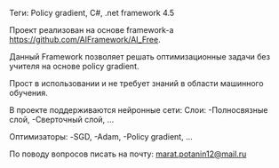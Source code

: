 Теги: Policy gradient, C#, .net framework 4.5

Проект реализован на основе framework-а https://github.com/AIFramework/AI_Free.

Данный Framework позволяет решать оптимизационные задачи без учителя на основе policy gradient.

Прост в использовании и не требует знаний в области машинного обучения.

В проекте поддерживаются нейронные сети:
 Слои:
  -Полносвязные слой,
  -Сверточный слой,
  ...
 
Оптимизаторы:
  -SGD,
  -Adam,
  -Policy gradient,
  ...

По поводу вопросов писать на почту: marat.potanin12@mail.ru

